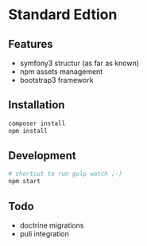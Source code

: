 Standard Edtion
===============

Features
--------

* symfony3 structur (as far as known)
* npm assets management
* bootstrap3 framework

Installation
------------

```bash
composer install
npm install
```

Development
-----------

```bash
# shortcut to run gulp watch ;-)
npm start
```

Todo
----

* doctrine migrations
* puli integration